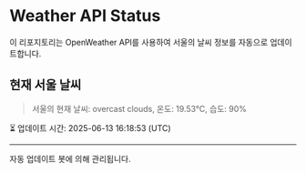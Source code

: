 
# Weather API Status

이 리포지토리는 OpenWeather API를 사용하여 서울의 날씨 정보를 자동으로 업데이트합니다.

## 현재 서울 날씨
> 서울의 현재 날씨: overcast clouds, 온도: 19.53°C, 습도: 90%

⏳ 업데이트 시간: 2025-06-13 16:18:53 (UTC)

---
자동 업데이트 봇에 의해 관리됩니다.
